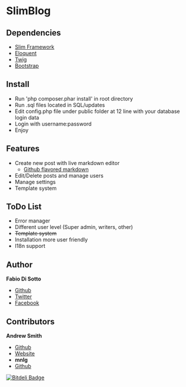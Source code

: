 SlimBlog
=====

Dependencies
---
* [Slim Framework](http://slimframework.com)
* [Eloquent](http://laravel.com/docs/eloquent)
* [Twig](http://twig.sensiolabs.org)
* [Bootstrap](http://getbootstrap.com)

Install
---
* Run 'php composer.phar install' in root directory
* Run .sql files located in SQL/updates
* Edit config.php file under public folder at 12 line with your database login data
* Login with username:password
* Enjoy

Features
---
* Create new post with live markdown editor
  * [Github flavored markdown](https://help.github.com/articles/github-flavored-markdown)
* Edit/Delete posts and manage users
* Manage settings
* Template system

ToDo List
---
* Error manager
* Different user level (Super admin, writers, other)
* ~~Template system~~
* Installation more user friendly
* I18n support

Author
---
**Fabio Di Sotto**
* [Github](https://github.com/fdisotto)
* [Twitter](https://twitter.com/fdisotto)
* [Facebook](https://facebook.com/fdisotto)

Contributors
---
**Andrew Smith**
* [Github](https://github.com/silentworks)
* [Website](http://silentworks.co.uk/)
* **mnlg**
* [Github](https://github.com/mnlg)



[![Bitdeli Badge](https://d2weczhvl823v0.cloudfront.net/fdisotto/slimblog/trend.png)](https://bitdeli.com/free "Bitdeli Badge")
